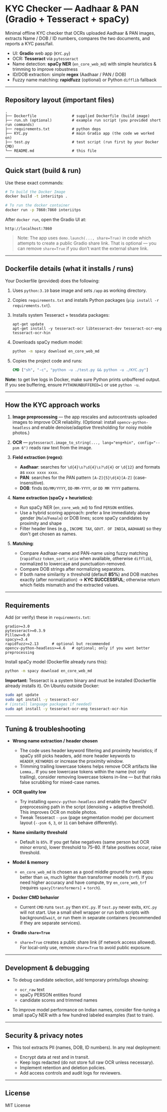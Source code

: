 # KYC Checker — Aadhaar & PAN (Gradio + Tesseract + spaCy)

Minimal offline KYC checker that OCRs uploaded Aadhaar & PAN images, extracts Name / DOB / ID numbers, compares the two documents, and reports a KYC pass/fail.

* UI: **Gradio** web app (`KYC.py`)
* OCR: **Tesseract** via `pytesseract`
* Name detection: **spaCy NER** (`en_core_web_md`) with simple heuristics & trimming to improve robustness
* ID/DOB extraction: simple **regex** (Aadhaar / PAN / DOB)
* Fuzzy name matching: **rapidfuzz** (optional) or Python `difflib` fallback

---

## Repository layout (important files)

```
.
├── Dockerfile                # supplied Dockerfile (build image)
├── run.sh (optional)         # example run script (you provided short run commands)
├── requirements.txt          # python deps
├── KYC.py                    # main Gradio app (the code we worked on)
├── test.py                   # test script (run first by your Docker CMD)
└── README.md                 # this file
```

---

## Quick start (build & run)

Use these exact commands:

```bash
# To build the Docker Image
docker build -t interiitps .

# To run the docker container
docker run -p 7860:7860 interiitps
```

After `docker run`, open the Gradio UI at:

```
http://localhost:7860
```

> Note: The app uses `demo.launch(..., share=True)` in code which attempts to create a public Gradio share link. That is optional — you can remove `share=True` if you don’t want the external share link.

---

## Dockerfile details (what it installs / runs)

Your Dockerfile (provided) does the following:

1. Uses `python:3.10` base image and sets `/app` as working directory.
2. Copies `requirements.txt` and installs Python packages (`pip install -r requirements.txt`).
3. Installs system Tesseract + tessdata packages:

   ```text
   apt-get update
   apt-get install -y tesseract-ocr libtesseract-dev tesseract-ocr-eng tesseract-ocr-hin
   ```
4. Downloads spaCy medium model:

   ```bash
   python -m spacy download en_core_web_md
   ```
5. Copies the project code and runs:

   ```dockerfile
   CMD ["sh", "-c", "python -u ./test.py && python -u ./KYC.py"]
   ```

**Note:** to get live logs in Docker, make sure Python prints unbuffered output. If you see buffering, ensure `PYTHONUNBUFFERED=1` or use `python -u`.

---

## How the KYC approach works

1. **Image preprocessing** — the app rescales and autocontrasts uploaded images to improve OCR reliability. (Optional: install `opencv-python-headless` and enable denoise/adaptive thresholding for noisy mobile photos.)

2. **OCR** — `pytesseract.image_to_string(..., lang="eng+hin", config="--psm 6")` reads raw text from the image.

3. **Field extraction (regex)**:

   * **Aadhaar**: searches for `\d{4}\s?\d{4}\s?\d{4}` or `\d{12}` and formats as `xxxx xxxx xxxx`.
   * **PAN**: searches for the PAN pattern `[A-Z]{5}\d{4}[A-Z]` (case-insensitive).
   * **DOB**: finds `DD/MM/YYYY`, `DD-MM-YYYY`, or `DD MM YYYY` patterns.

4. **Name extraction (spaCy + heuristics)**:

   * Run spaCy NER (`en_core_web_md`) to find `PERSON` entities.
   * Use a hybrid scoring approach: prefer a line immediately above gender (`Male`/`Female`) or DOB lines; score spaCy candidates by proximity and shape
   * Filter header lines (e.g., `INCOME TAX`, `GOVT. OF INDIA`, `AADHAAR`) so they don't get chosen as names.

5. **Matching**:

   * Compare Aadhaar-name and PAN-name using fuzzy matching (`rapidfuzz` `token_sort_ratio` when available, otherwise `difflib`), normalized to lowercase and punctuation-removed.
   * Compare DOB strings after normalizing separators.
   * If both name similarity ≥ threshold (default **85%**) and DOB matches exactly (after normalization) → **KYC SUCCESSFUL**; otherwise return which fields mismatch and the extracted values.

---

## Requirements

Add (or verify) these in `requirements.txt`:

```
gradio>=3.0
pytesseract>=0.3.9
Pillow>=9.0
spacy>=3.4
rapidfuzz>=2.13      # optional but recommended
opencv-python-headless>=4.6   # optional; only if you want better preprocessing
```

Install spaCy model (Dockerfile already runs this):

```bash
python -m spacy download en_core_web_md
```

**Important:** Tesseract is a system binary and must be installed (Dockerfile already installs it). On Ubuntu outside Docker:

```bash
sudo apt update
sudo apt install -y tesseract-ocr
# (install language packages if needed)
sudo apt install -y tesseract-ocr-eng tesseract-ocr-hin
```

---

## Tuning & troubleshooting

* **Wrong name extraction / header chosen**

  * The code uses header keyword filtering and proximity heuristics; if spaCy still picks headers, add more header keywords to `HEADER_KEYWORDS` or increase the proximity window.
  * Trimming trailing lowercase tokens helps remove OCR artifacts like `Lemma,`. If you see lowercase tokens within the name (not only trailing), consider removing lowercase tokens in-line — but that risks false scrubbing for mixed-case names.

* **OCR quality low**

  * Try installing `opencv-python-headless` and enable the OpenCV preprocessing path in the script (denoising + adaptive threshold). This improves OCR on mobile photos.
  * Tweak Tesseract `--psm` (page segmentation mode) per document layout (`--psm 6`, `3`, or `11` can behave differently).

* **Name similarity threshold**

  * Default is `85%`. If you get false negatives (same person but OCR minor errors), lower threshold to 75–80. If false positives occur, raise threshold.

* **Model & memory**

  * `en_core_web_md` is chosen as a good middle ground for web apps: better than `sm`, much lighter than transformer models (`trf`). If you need higher accuracy and have compute, try `en_core_web_trf` (requires `spacy[transformers]` + `torch`).

* **Docker CMD behavior**

  * Current `CMD` runs `test.py` then `KYC.py`. If `test.py` never exits, `KYC.py` will not start. Use a small shell wrapper or run both scripts with background/`wait`, or run them in separate containers (recommended if they are separate services).

* **Gradio `share=True`**

  * `share=True` creates a public share link (if network access allowed). For local-only use, remove `share=True` to avoid public exposure.

---

## Development & debugging

* To debug candidate selection, add temporary prints/logs showing:

  * `ocr_raw` text
  * spaCy PERSON entities found
  * candidate scores and trimmed names
* To improve model performance on Indian names, consider fine-tuning a small spaCy NER with a few hundred labeled examples (fast to train).

---

## Security & privacy notes

* This tool extracts PII (names, DOB, ID numbers). In any real deployment:

  * Encrypt data at rest and in transit.
  * Keep logs redacted (do not store full raw OCR unless necessary).
  * Implement retention and deletion policies.
  * Add access controls and audit logs for reviewers.

---

## License
MIT License